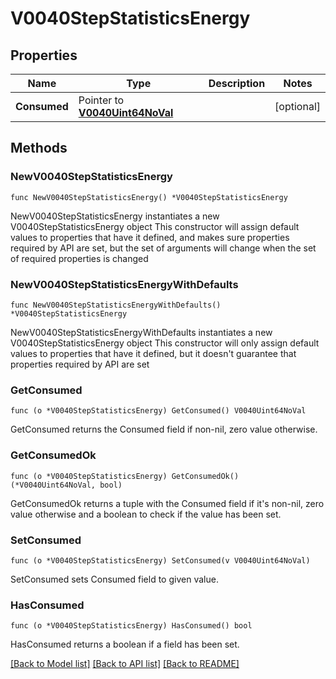 # V0040StepStatisticsEnergy

## Properties

Name | Type | Description | Notes
------------ | ------------- | ------------- | -------------
**Consumed** | Pointer to [**V0040Uint64NoVal**](V0040Uint64NoVal.md) |  | [optional] 

## Methods

### NewV0040StepStatisticsEnergy

`func NewV0040StepStatisticsEnergy() *V0040StepStatisticsEnergy`

NewV0040StepStatisticsEnergy instantiates a new V0040StepStatisticsEnergy object
This constructor will assign default values to properties that have it defined,
and makes sure properties required by API are set, but the set of arguments
will change when the set of required properties is changed

### NewV0040StepStatisticsEnergyWithDefaults

`func NewV0040StepStatisticsEnergyWithDefaults() *V0040StepStatisticsEnergy`

NewV0040StepStatisticsEnergyWithDefaults instantiates a new V0040StepStatisticsEnergy object
This constructor will only assign default values to properties that have it defined,
but it doesn't guarantee that properties required by API are set

### GetConsumed

`func (o *V0040StepStatisticsEnergy) GetConsumed() V0040Uint64NoVal`

GetConsumed returns the Consumed field if non-nil, zero value otherwise.

### GetConsumedOk

`func (o *V0040StepStatisticsEnergy) GetConsumedOk() (*V0040Uint64NoVal, bool)`

GetConsumedOk returns a tuple with the Consumed field if it's non-nil, zero value otherwise
and a boolean to check if the value has been set.

### SetConsumed

`func (o *V0040StepStatisticsEnergy) SetConsumed(v V0040Uint64NoVal)`

SetConsumed sets Consumed field to given value.

### HasConsumed

`func (o *V0040StepStatisticsEnergy) HasConsumed() bool`

HasConsumed returns a boolean if a field has been set.


[[Back to Model list]](../README.md#documentation-for-models) [[Back to API list]](../README.md#documentation-for-api-endpoints) [[Back to README]](../README.md)



